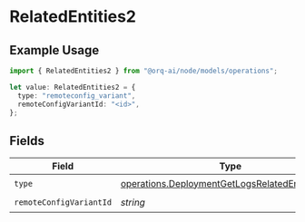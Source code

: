 # RelatedEntities2

## Example Usage

```typescript
import { RelatedEntities2 } from "@orq-ai/node/models/operations";

let value: RelatedEntities2 = {
  type: "remoteconfig_variant",
  remoteConfigVariantId: "<id>",
};
```

## Fields

| Field                                                                                                              | Type                                                                                                               | Required                                                                                                           | Description                                                                                                        |
| ------------------------------------------------------------------------------------------------------------------ | ------------------------------------------------------------------------------------------------------------------ | ------------------------------------------------------------------------------------------------------------------ | ------------------------------------------------------------------------------------------------------------------ |
| `type`                                                                                                             | [operations.DeploymentGetLogsRelatedEntitiesType](../../models/operations/deploymentgetlogsrelatedentitiestype.md) | :heavy_check_mark:                                                                                                 | N/A                                                                                                                |
| `remoteConfigVariantId`                                                                                            | *string*                                                                                                           | :heavy_check_mark:                                                                                                 | N/A                                                                                                                |